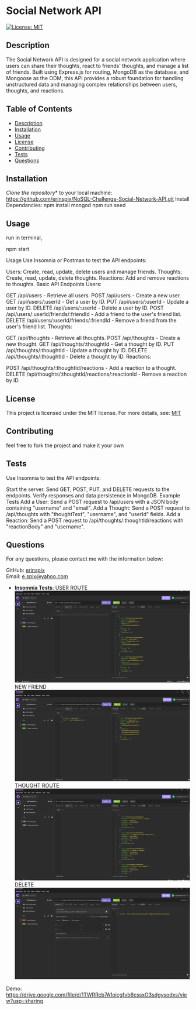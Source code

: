 # Social Network API

[![License: MIT](https://img.shields.io/badge/License-MIT-yellow.svg)](https://opensource.org/licenses/MIT)

## Description
The Social Network API is designed for a social network application where users can share their thoughts, react to friends' thoughts, and manage a list of friends. Built using Express.js for routing, MongoDB as the database, and Mongoose as the ODM, this API provides a robust foundation for handling unstructured data and managing complex relationships between users, thoughts, and reactions.

## Table of Contents

- [Description](#description)
- [Installation](#installation)
- [Usage](#usage)
- [License](#license)
- [Contributing](#contributing)
- [Tests](#tests)
- [Questions](#questions)

## Installation

*Clone the repository** to your local machine:
https://github.com/erinspix/NoSQL-Challenge-Social-Network-API.git
Install Dependancies:
npm install
mongod
npm run seed
## Usage
run in terminal,

npm start


Usage
Use Insomnia or Postman to test the API endpoints:

Users: Create, read, update, delete users and manage friends.
Thoughts: Create, read, update, delete thoughts.
Reactions: Add and remove reactions to thoughts.
Basic API Endpoints
Users:

GET /api/users - Retrieve all users.
POST /api/users - Create a new user.
GET /api/users/:userId - Get a user by ID.
PUT /api/users/:userId - Update a user by ID.
DELETE /api/users/:userId - Delete a user by ID.
POST /api/users/:userId/friends/:friendId - Add a friend to the user's friend list.
DELETE /api/users/:userId/friends/:friendId - Remove a friend from the user's friend list.
Thoughts:

GET /api/thoughts - Retrieve all thoughts.
POST /api/thoughts - Create a new thought.
GET /api/thoughts/:thoughtId - Get a thought by ID.
PUT /api/thoughts/:thoughtId - Update a thought by ID.
DELETE /api/thoughts/:thoughtId - Delete a thought by ID.
Reactions:

POST /api/thoughts/:thoughtId/reactions - Add a reaction to a thought.
DELETE /api/thoughts/:thoughtId/reactions/:reactionId - Remove a reaction by ID.
## License

This project is licensed under the MIT license.
For more details, see: [MIT](https://opensource.org/licenses/MIT)

## Contributing

 feel free to fork the project and make it your own
## Tests

Use Insomnia to test the API endpoints:

Start the server.
Send GET, POST, PUT, and DELETE requests to the endpoints.
Verify responses and data persistence in MongoDB.
Example Tests
Add a User: Send a POST request to /api/users with a JSON body containing "username" and "email".
Add a Thought: Send a POST request to /api/thoughts with "thoughtText", "username", and "userId" fields.
Add a Reaction: Send a POST request to /api/thoughts/:thoughtId/reactions with "reactionBody" and "username".

## Questions

For any questions, please contact me with the information below:

GitHub: [erinspix](https://github.com/erinspix)  
Email: e.spix@yahoo.com

- **Insomnia Tests**:
USER ROUTE
 ![User Route](./Insomnia-images/user-routes.png)
NEW FRIEND
 ![New Friend](./Insomnia-images/new-friend.png)
THOUGHT ROUTE
 ![Thought Route](./Insomnia-images/thought-route.png)
DELETE
 ![BALETED](./Insomnia-images/user-delete.png)



Demo:
https://drive.google.com/file/d/1TWRRcb7A1oicgfvb6cssxO3sdgysodxs/view?usp=sharing